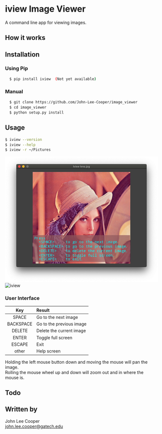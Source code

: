 # iview Image Viewer

A command line app for viewing images.

## How it works

## Installation

### Using Pip

```bash
  $ pip install iview  (Not yet available)
```

### Manual

```bash
  $ git clone https://github.com/John-Lee-Cooper/image_viewer
  $ cd image_viewer
  $ python setup.py install
```

## Usage

```bash
$ iview --version
$ iview --help
$ iview -r ~/Pictures
```

![iview](image/iview1.png)
![iview](https://github.com/John-Lee-Cooper/image_viewer/raw/master/image/iview1.png)

### User Interface

 Key        | Result
 :--------: | :------------------------  
 SPACE      | Go to the next image
 BACKSPACE  | Go to the previous image
 DELETE     | Delete the current image
 ENTER      | Toggle full screen
 ESCAPE     | Exit
 other      | Help screen

Holding the left mouse button down and moving the mouse will pan the image.  
Rolling the mouse wheel up and down will zoom out and in where the mouse is.

## Todo

## Written by

John Lee Cooper  
john.lee.cooper@gatech.edu